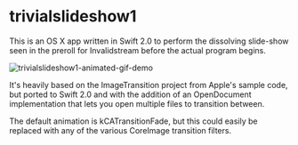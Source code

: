 # trivialslideshow1
This is an OS X app written in Swift 2.0 to perform the dissolving slide-show seen in the preroll for Invalidstream before the actual program begins.

![trivialslideshow1-animated-gif-demo](https://cloud.githubusercontent.com/assets/305140/12703296/ae4a6bd4-c80d-11e5-9c03-36503ecc9862.gif)

It's heavily based on the ImageTransition project from Apple's sample code, but ported to Swift 2.0 and with the addition of an OpenDocument implementation that lets you open multiple files to transition between.

The default animation is kCATransitionFade, but this could easily be replaced with any of the various CoreImage transition filters.
